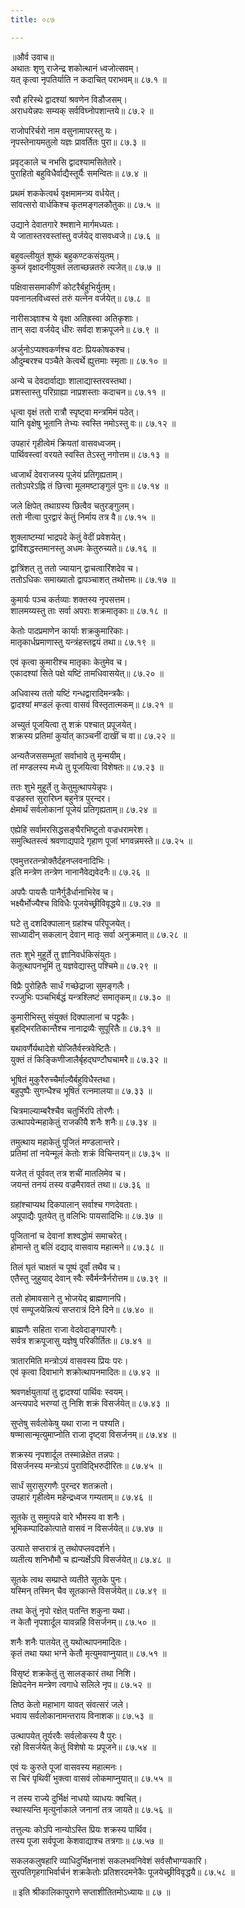 ```yaml
---
title: ०८७

---
```

॥और्व उवाच॥  
अथातः शृणु राजेन्द्र शकोत्थानं ध्वजोत्सवम्।  
यत् कृत्वा नृपतिर्याति न कदाचित् पराभवम्॥ ८७.१ ॥  
  
रवौ हरिस्थे द्वादश्यां श्रवणेन विडौजसम्।  
अराधयेन्नपः सम्यक् सर्वविघ्नोपशान्तये॥ ८७.२ ॥  
  
राजोपरिर्चरो नाम वसुनामापरस्तु यः।  
नृपस्तेनायमतुलो यज्ञः प्रावर्तितः पुरा॥ ८७.३ ॥  
  
प्रवृट्काले च नभसि द्वादश्यामसितेतरे।  
पुराहितो बहुविधैर्वाद्यैस्तूर्यैः समन्वितः॥ ८७.४ ॥  
  
प्रथमं शककेत्वर्थ वृक्षमामन्त्र्य वर्धयेत्।  
सांवत्सरो वार्धकिश्च कृतमङ्गलकौतुकः॥ ८७.५ ॥  
  
उद्याने देवातगारे श्मशाने मार्गमध्यतः।  
ये जातास्तरवस्तांस्तु वर्जयेद् वासवध्वजे॥ ८७.६ ॥  
  
बहुवल्लीयुतं शुष्कं बहुकण्टकसंयुतम्।  
कुब्जं वृक्षादनीयुक्तं लताच्छन्नतरुं त्यजेत्॥ ८७.७ ॥  
  
पक्षिवाससमाकीर्णं कोटरैर्बहुभिर्युतम्।  
पवनानलविध्वस्तं तरुं यत्नेन वर्जयेत्॥ ८७.८ ॥  
  
नारीसञ्ज्ञाश्च ये वृक्षा अतिह्रस्वा अतिकृशाः।  
तान् सदा वर्जयेद् धीरः सर्वदा शक्रपूजने॥ ८७.९ ॥  
  
अर्जुनोऽप्यश्वकर्णश्च वटः प्रियकोषकश्च।  
औदुम्बरश्च पञ्चैते केत्वर्थे ह्युत्तमाः स्मृताः॥ ८७.१० ॥  
  
अन्ये च देवदार्वाद्याः शालाद्यास्तरवस्तथा।  
प्रशस्तास्तु परिग्राह्या नाप्रशस्ताः कदाचन॥ ८७.११ ॥  
  
धृत्वा वृक्षं ततो रात्रौ स्पृष्ट्वा मन्त्रमिमं पठेत्।  
यानि वृक्षेषु भूतानि तेभ्यः स्वस्ति नमोऽस्तु वः॥ ८७.१२ ॥  
  
उपहारं गृहीत्वेमं क्रियतां वासवध्वजम्।  
पार्थिवस्त्वां वरयते स्वस्ति तेऽस्तु नगोत्तम॥ ८७.१३ ॥  
  
ध्वजार्थं देवराजस्य पूजेयं प्रतिगृह्यताम्।  
ततोऽपरेऽह्नि तं छित्त्वा मूलमष्टाङ्गुलं पुनः॥ ८७.१४ ॥  
  
जले क्षिपेत् तथाग्रस्य छित्वैव चतुरङ्गुलम्।  
ततो नीत्वा पुरद्वारं केतुं निर्माय तत्र वै॥ ८७.१५ ॥  
  
शुक्लाष्टम्यां भाद्रपदे केतुं वेदीं प्रवेशयेत्।  
द्वाविंशद्धस्तमानस्तु अधमः केतुरुच्यते॥ ८७.१६ ॥  
  
द्वात्रिंशत् तु ततो ज्यायान् द्वाचत्वारिंशदेव च।  
ततोऽधिकः समाख्यातो द्वापञ्चाशत् तथोत्तमः॥ ८७.१७ ॥  
  
कुमार्यः पञ्च कर्तव्याः शक्तस्य नृपसत्तम।  
शालमय्यस्तु ताः सर्वा अपराः शक्रमातृकाः॥ ८७.१८ ॥  
  
केतोः पादप्रमाणेन कार्याः शक्रकुमारिकाः।  
मातृकार्धप्रमाणास्तु यन्त्रंहस्तद्वयं तथा॥ ८७.१९ ॥  
  
एवं कृत्वा कुमारीश्च मातृकाः केतुमेव च।  
एकादश्यां सिते पक्षे यष्टिं तामधिवासयेत्॥ ८७.२० ॥  
  
अधिवास्य ततो यष्टिं गन्धद्वारादिमन्त्रकैः।  
द्वादश्यां मण्डलं कृत्वा वासवं विस्तृतात्मकम्॥ ८७.२१ ॥  
  
अच्युतं पूजयित्वा तु शक्रं पश्चात् प्रपूजयेत्।  
शक्रस्य प्रतिमां कुर्यात् काञ्चनीं दाखीं च वा॥ ८७.२२ ॥  
  
अन्यतैजससम्भूतां सर्वाभावे तु मृन्मयीम्।  
तां मण्डलस्य मध्ये तु पूजयित्वा विशेषतः॥ ८७.२३ ॥  
  
ततः शुभे मुहूर्ते तु केतुमुत्थापयेन्नृपः।  
वज्रहस्त सुरारिघ्न बहुनेत्र पुरन्दर।  
क्षेमार्थं सर्वलोकानां पूजेयं प्रतिगृह्यताम्॥ ८७.२४ ॥  
  
एह्येहि सर्वामरसिद्धसङ्घैरभिष्टुतो वज्रधरामरेश।  
समुत्थितस्त्वं श्रवणाद्यपादे गृहाण पूजां भगवन्नमस्ते॥ ८७.२५ ॥  
  
एवमुत्तरतन्त्रोक्तैर्दहनप्लवनादिभिः।  
इति मन्त्रेण तन्त्रेण नानानैवेद्यवेदनैः॥ ८७.२६ ॥  
  
अपपैः पायसैः पानैर्गुडैर्धानाभिरेव च।  
भक्ष्यैर्भोज्यैश्च विविधैः पूजयेच्छ्रीविवृद्धये॥ ८७.२७ ॥  
  
घटे तु दशदिक्पालान् ग्रहांश्च परिपूजयेत्।  
साध्यादीन् सकलान् देवान् मातृः सर्वा अनुक्रमात्॥ ८७.२८ ॥  
  
ततः शुभे मुहूर्ते तु ज्ञानिवर्धकिसंयुतः।  
केतूत्थापनभूमिं तु यज्ञवेद्यास्तु पश्चिमे॥ ८७.२९ ॥  
  
विप्रैः पुरोहितैः सार्धं गच्छेद्राजा सुमङ्गलैः।  
रज्जुभिः पञ्चभिर्बद्धं यन्त्रश्लिष्टं समातृकम्॥ ८७.३० ॥  
  
कुमारीभिस्तु संयुक्तं दिक्पालानां च पट्टकैः।  
बृहद्भिरतिकान्तैश्च नानाद्रव्यैः सुपूरितैः॥ ८७.३१ ॥  
  
यथावर्णैर्यथादेशे योजितैर्वस्त्रवेष्टितैः।  
युक्तं तं किङ्किणीजालैर्बृहद्घण्टौघचामरै॥ ८७.३२ ॥  
  
भूषितं मुकुरैरुच्चैर्माल्यैर्बहुविधैस्तथा।  
बहुपुष्पैः सुगन्धैश्च भूषितं रत्नमालया॥ ८७.३३ ॥  
  
चित्रमाल्याम्बरैश्चैव चतुर्भिरपि तोरणैः।  
उत्थापयेन्महाकेतुं राजकीयै शनैः शनैः॥ ८७.३४ ॥  
  
तमुत्थाय महाकेतुं पूजितं मण्डलान्तरे।  
प्रतिमां तां नयेन्मूलं केतोः शक्रं विचिन्तयन्॥ ८७.३५ ॥  
  
यजेत् तं पूर्ववत् तत्र शचीं मातलिमेव च।  
जयन्तं तनयं तस्य वज्रमैरावतं तथा॥ ८७.३६ ॥  
  
ग्रहांश्चाप्यथ दिकपालान् सर्वाश्च गणदेवताः।  
अपूपाद्यैः पूतयेत् तु वलिभिः पायसादिभिः॥ ८७.३७ ॥  
  
पूजितानां च देवानां शश्वद्धोमं समाचरेत्।  
होमान्ते तु बलिं दद्याद् वासवाय महात्मने॥ ८७.३८ ॥  
  
तिलं घृतं चाक्षतं च पूष्पं दूर्वां तथैव च।  
एतैस्तु जुहुयाद् देवान् स्वैः स्वैर्मन्त्रैर्नरोत्तम॥ ८७.३९ ॥  
  
ततो होमावसाने तु भोजयेद् ब्राह्मणानपि।  
एवं सम्पूजयेन्नित्यं सप्तरात्रं दिने दिने॥ ८७.४० ॥  
  
ब्राह्मणैः सहिता राजा वेदवेदाङ्गपारगैः।  
सर्वत्र शक्रपूजासु यज्ञेषु परिकीर्तितः॥ ८७.४१ ॥  
  
त्रातारमिति मन्त्रोऽयं वासवस्य प्रियः परः।  
एवं कृत्वा दिवाभागे शक्रोत्थापनमादितः॥ ८७.४२ ॥  
  
श्रवणर्क्षयुतायां तु द्वादश्यां पार्थिवः स्वयम्।  
अन्त्यपादे भरण्यां तु निशि शक्रं विसर्जयेत्॥ ८७.४३ ॥  
  
सुप्तेषु सर्वलोकेषु यथा राजा न पश्यति।  
षण्मासान्मृत्युमाप्नोति राजा दृष्ट्वा विसर्जनम्॥ ८७.४४ ॥  
  
शक्रस्य नृपशार्दूल तस्मान्नेक्षेत तन्नपः।  
विसर्जनस्य मन्त्रोऽयं पुराविद्भिरुदीरितः॥ ८७.४५ ॥  
  
सार्धं सुरासुरगणैः पुरन्दर शतक्रतो।  
उपहारं गृहीत्वेम महेन्द्रध्वज गम्यताम्॥ ८७.४६ ॥  
  
सूतके तु समुत्पन्ने वारे भौमस्य वा शनैः।  
भूमिकम्पादिकोत्पाते वासवं न विसर्जयेत्॥ ८७.४७ ॥  
  
उत्पाते सप्तरात्रं तु तथोपप्लवदर्शने।  
व्यतीत्य शनिभौमौ च ह्यन्यर्क्षेऽपि विसर्जयेत्॥ ८७.४८ ॥  
  
सूतके त्वथ सम्प्राप्ते व्यतीते सूतके पुनः।  
यस्मिन् तस्मिन् चैव सूतकान्ते विसर्जयेत्॥ ८७.४९ ॥  
  
तथा केतुं नृपो रक्षेत् पतन्ति शकुना यथा।  
न केतौ नृपशार्दूल यावन्नहि विसर्जनम्॥ ८७.५० ॥  
  
शनैः शनैः पातयेत् तु यथोत्थापनमादितः।  
कृतं तथा यथा भग्ने केतौ मृत्युमवाप्नुयात्॥ ८७.५१ ॥  
  
विसृष्टं शक्रकेतुं तु सालङ्कारं तथा निशि।  
क्षिपेदनेन मन्त्रेण त्वगाधे सलिले नृप॥ ८७.५२ ॥  
  
तिष्ठ केतो महाभाग यावत् संवत्सरं जले।  
भवाय सर्वलोकानामन्तराय विनाशक॥ ८७.५३ ॥  
  
उत्थापयेत् तूर्यरवैः सर्वलोकस्य वै पुरः।  
रहो विसर्जयेत् केतुं विशेषो यः प्रपूजने॥ ८७.५४ ॥  
  
एवं यः कुरुते पूजां वासवस्य महात्मनः।  
स चिरं पृथिवीं भुक्त्वा वासवं लोकमाप्नुयात्॥ ८७.५५ ॥  
  
न तस्य राज्ये दुर्भिक्षं नाधयो व्याधयः क्वचित्।  
स्थास्यन्ति मृत्युर्नाकाले जनानां तत्र जायते॥ ८७.५६ ॥  
  
तत्तुल्यः कोऽपि नान्योऽस्ति प्रियः शक्रस्य पार्थिव।  
तस्य पूजा सर्वपूजा केशवाद्याश्च तत्रगाः॥ ८७.५७ ॥  
  
सकलकलुषहारि व्याधिदुर्भिक्षनाशं सकलभवनिवेशं सर्वसौभाग्यकारि।  
सुरपतिगृहगाभिर्वार्चनं शक्रकेतोः प्रतिशरदमनेकैः पूजयेच्छ्रीविवृद्धयै॥ ८७.५८ ॥  
  
॥ इति श्रीकालिकापुराणे सप्ताशीतितमोऽध्यायः॥ ८७ ॥